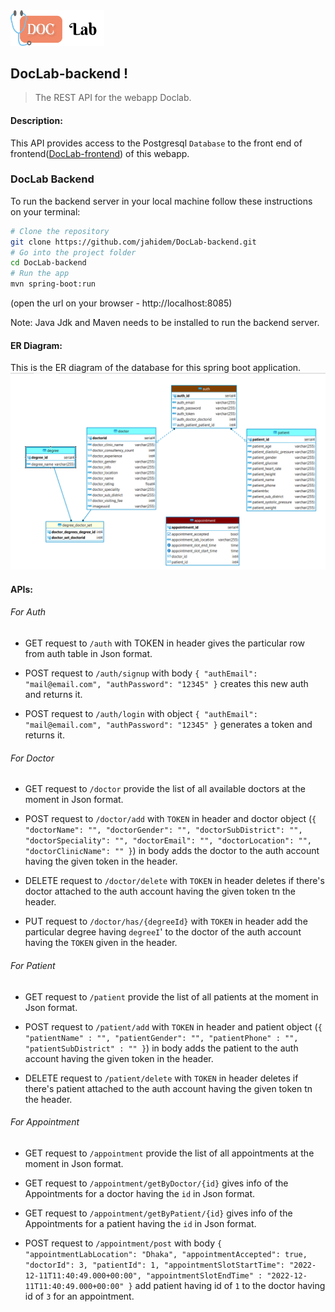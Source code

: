 <img src="./logo2.png" alt="drawing" width="150"/> 

## DocLab-backend ! 
 >The REST API for the webapp Doclab.

#### Description:
This API provides access to the Postgresql `Database` to the front end of
frontend([DocLab-frontend](https://github.com/IIT-Project-Team/DocLab-frontend)) of this webapp.


### DocLab Backend

To run the backend server in your local machine follow these instructions on your terminal:

```bash
# Clone the repository
git clone https://github.com/jahidem/DocLab-backend.git
# Go into the project folder
cd DocLab-backend
# Run the app
mvn spring-boot:run
```

(open the url on your browser - http://localhost:8085)

Note: Java Jdk and Maven needs to be installed to run the backend server.

#### ER Diagram:
This is the ER diagram of the database for this spring boot application.
![image info](./erdiagram.png)

#### APIs:
###### For Auth
* GET request to `/auth` with TOKEN in header gives the particular row from auth table in Json format.

* POST request to `/auth/signup` with body `{
  "authEmail": "mail@email.com",
  "authPassword": "12345"
  }`
  creates this new auth and returns it.

* POST request to `/auth/login` with object `{
  "authEmail": "mail@email.com",
  "authPassword": "12345"
  }` generates a token and returns it.

###### For Doctor 
* GET request to `/doctor` provide the list of all available
 doctors at the moment in Json format.

* POST request to `/doctor/add` with `TOKEN` in header and doctor object (`{
  "doctorName": "",
  "doctorGender": "",
  "doctorSubDistrict": "",
  "doctorSpeciality": "",
  "doctorEmail": "",
  "doctorLocation": "",
  "doctorClinicName": ""
  }`)
  in body adds the doctor to the auth account having the given token in the header.

* DELETE request to `/doctor/delete` with `TOKEN` in header deletes if there's doctor attached to the auth account having the given token tn the header.

* PUT request to `/doctor/has/{degreeId}` with `TOKEN` in header add the particular degree having `degreeI`' to the doctor of the auth account having the `TOKEN` given in the header. 


###### For Patient
* GET request to `/patient` provide the list of all
  patients at the moment in Json format.

* POST request to `/patient/add` with `TOKEN` in header and patient object (`{
  "patientName" : "",
  "patientGender": "",
  "patientPhone" : "",
  "patientSubDistrict" : ""
}`)
  in body adds the patient to the auth account having the given token in the header.

* DELETE request to `/patient/delete` with `TOKEN` in header deletes if there's patient attached to the auth account having the given token tn the header.


###### For Appointment
* GET request to `/appointment` provide the list of all appointments at the moment in Json format.

* GET request to `/appointment/getByDoctor/{id}` gives info of the Appointments for a doctor
  having the `id` in Json format.


* GET request to `/appointment/getByPatient/{id}` gives info of the Appointments for a patient
  having the `id` in Json format.

* POST request to `/appointment/post` with body 
  `{
  "appointmentLabLocation": "Dhaka",
  "appointmentAccepted": true,
  "doctorId": 3,
  "patientId": 1,
  "appointmentSlotStartTime": "2022-12-11T11:40:49.000+00:00",
  "appointmentSlotEndTime" : "2022-12-11T11:40:49.000+00:00"
  }`
  add patient having id of `1` to the doctor having id of `3` for an appointment.


